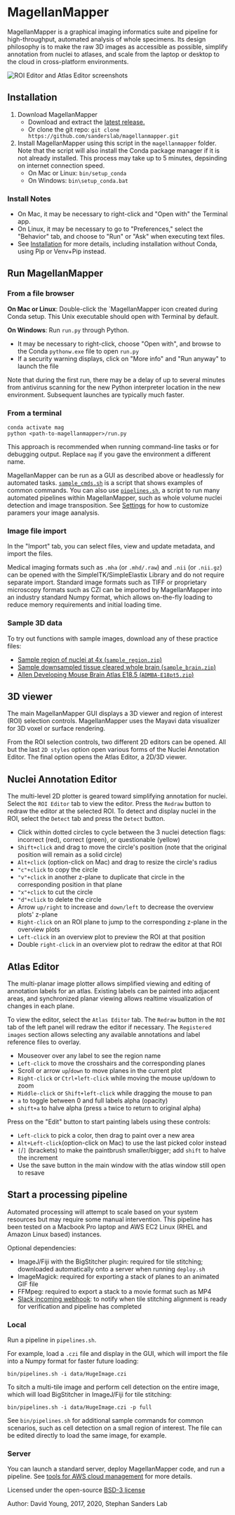 # MagellanMapper

MagellanMapper is a graphical imaging informatics suite and pipeline for high-throughput, automated analysis of whole specimens. Its design philosophy is to make the raw 3D images as accessible as possible, simplify annotation from nuclei to atlases, and scale from the laptop or desktop to the cloud in cross-platform environments.

![ROI Editor and Atlas Editor screenshots](https://user-images.githubusercontent.com/1258953/83934132-f699aa00-a7e0-11ea-932c-0e58366d5061.png)

## Installation

1. Download MagellanMapper
    - Download and extract the [latest release.](https://github.com/sanderslab/magellanmapper/releases/latest)
    - Or clone the git repo: `git clone https://github.com/sanderslab/magellanmapper.git`
1. Install MagellanMapper using this script in the `magellanmapper` folder. Note that the script will also install the Conda package manager if it is not already installed. This process may take up to 5 minutes, depsinding on internet connection speed.
    - On Mac or Linux: `bin/setup_conda`
    - On Windows: `bin\setup_conda.bat`

### Install Notes
- On Mac, it may be necessary to right-click and "Open with" the Terminal app.
- On Linux, it may be necessary to go to "Preferences," select the "Behavior" tab, and choose to "Run" or "Ask" when executing text files.
- See [Installation](docs/install.md) for more details, including installation without Conda, using Pip or Venv+Pip instead.
  
## Run MagellanMapper

### From a file browser

**On Mac or Linux**: Double-click the `MagellanMapper icon created during Conda setup. This Unix executable should open with Terminal by default.

**On Windows**: Run `run.py` through Python.
- It may be necessary to right-click, choose "Open with", and browse to the Conda `pythonw.exe` file to open `run.py`
- If a security warning displays, click on "More info" and "Run anyway" to launch the file

Note that during the first run, there may be a delay of up to several minutes from antivirus scanning for the new Python interpreter location in the new environment. Subsequent launches are typically much faster.

### From a terminal

```
conda activate mag
python <path-to-magellanmapper>/run.py
```

This approach is recommended when running command-line tasks or for debugging output. Replace `mag` if you gave the environment a different name.

MagellanMapper can be run as a GUI as described above or headlessly for automated tasks. [`sample_cmds.sh`](bin/sample_cm**ds.sh) is a script that shows examples of common commands. You can also use [`pipelines.sh`](bin/pipelines.sh), a script to run many automated pipelines within MagellanMapper, such as whole volume nuclei detection and image transposition. See [Settings](docs/settings.md) for how to customize paramers your image aanalysis.

### Image file import
In the "Import" tab, you can select files, view and update metadata, and import the files.

Medical imaging formats such as `.mha` (or `.mhd/.raw`) and `.nii` (or `.nii.gz`) can be opened with the SimpleITK/SimpleElastix Library and do not require separate import. Standard image formats such as TIFF or proprietary microscopy formats such as CZI can be imported by MagellanMapper into an industry standard Numpy format, which allows on-the-fly loading to reduce memory requirements and initial loading time.



### Sample 3D data

To try out functions with sample images, download any of these practice files:

- [Sample region of nuclei at 4x (`sample_region.zip`)](https://github.com/sanderslab/magellanmapper/releases/download/v1.1.3/sample_region.zip)
- [Sample downsampled tissue cleared whole brain (`sample_brain.zip`)](https://github.com/sanderslab/magellanmapper/releases/download/v1.1.3/sample_brain.zip)
- [Allen Developing Mouse Brain Atlas E18.5 (`ADMBA-E18pt5.zip`)](https://github.com/sanderslab/magellanmapper/releases/download/v1.1.3/ADMBA-E18pt5.zip)

## 3D viewer

The main MagellanMapper GUI displays a 3D viewer and region of interest (ROI) selection controls. MagellanMapper uses the Mayavi data visualizer for 3D voxel or surface rendering.

From the ROI selection controls, two different 2D editors can be opened. All but the last `2D styles` option open various forms of the Nuclei Annotation Editor. The final option opens the Atlas Editor, a 2D/3D viewer.

## Nuclei Annotation Editor

The multi-level 2D plotter is geared toward simplifying annotation for nuclei. Select the `ROI Editor` tab to view the editor. Press the `Redraw` button to redraw the editor at the selected ROI. To detect and display nuclei in the ROI, select the `Detect` tab and press the `Detect` button.

- Click within dotted circles to cycle between the 3 nuclei detection flags: incorrect (red), correct (green), or questionable (yellow)
- `Shift+click` and drag to move the circle's position (note that the original position will remain as a solid circle)
- `Alt+click` (option-click on Mac) and drag to resize the circle's radius
- `"c"+click` to copy the circle
- `"v"+click` in another z-plane to duplicate that circle in the corresponding position in that plane
- `"x"+click` to cut the circle
- `"d"+click` to delete the circle
- Arrow `up/right` to increase and `down/left` to decrease the overview plots' z-plane
- `Right-click` on an ROI plane to jump to the corresponding z-plane in the overview plots
- `Left-click` in an overview plot to preview the ROI at that position
- Double `right-click` in an overview plot to redraw the editor at that ROI

## Atlas Editor

The multi-planar image plotter allows simplified viewing and editing of annotation labels for an atlas. Existing labels can be painted into adjacent areas, and synchronized planar viewing allows realtime visualization of changes in each plane.

To view the editor, select the `Atlas Editor` tab. The `Redraw` button in the `ROI` tab of the left panel will redraw the editor if necessary. The `Registered images` section allows selecting any available annotations and label reference files to overlay.

- Mouseover over any label to see the region name
- `Left-click` to move the crosshairs and the corresponding planes
- Scroll or arrow `up`/`down` to move planes in the current plot
- `Right-click` or `Ctrl+left-click` while moving the mouse up/down to zoom
- `Middle-click` or `Shift+left-click` while dragging the mouse to pan
- `a` to toggle between 0 and full labels alpha (opacity)
- `shift+a` to halve alpha (press `a` twice to return to original alpha)

Press on the "Edit" button to start painting labels using these controls:

- `Left-click` to pick a color, then drag to paint over a new area
- `Alt+Left-click`(option-click on Mac) to use the last picked color instead
- `[`/`]` (brackets) to make the paintbrush smaller/bigger; add `shift` to halve the increment
- Use the save button in the main window with the atlas window still open to resave


## Start a processing pipeline

Automated processing will attempt to scale based on your system resources but may require some manual intervention. This pipeline has been tested on a Macbook Pro laptop and AWS EC2 Linux (RHEL and Amazon Linux based) instances.

Optional dependencies:

- ImageJ/Fiji with the BigStitcher plugin: required for tile stitching; downloaded automatically onto a server when running `deploy.sh`
- ImageMagick: required for exporting a stack of planes to an animated GIF file
- FFMpeg: required to export a stack to a movie format such as MP4
- [Slack incoming webhook](https://api.slack.com/incoming-webhooks): to notify when tile stitching alignment is ready for verification and pipeline has completed

### Local
Run a pipeline in `pipelines.sh`.

For example, load a `.czi` file and display in the GUI, which will import the file into a Numpy format for faster future loading:

```
bin/pipelines.sh -i data/HugeImage.czi
```

To sitch a multi-tile image and perform cell detection on the entire image, which will load BigStitcher in ImageJ/Fiji for tile stitching:

```
bin/pipelines.sh -i data/HugeImage.czi -p full
```

See `bin/pipelines.sh` for additional sample commands for common scenarios, such as cell detection on a small region of interest. The file can be edited directly to load the same image, for example.

### Server

You can launch a standard server, deploy MagellanMapper code, and run a pipeline. See [tools for AWS cloud management](cloud_aws.sh) for more details. 

Licensed under the open-source [BSD-3 license](LICENSE.txt)

Author: David Young, 2017, 2020, Stephan Sanders Lab
